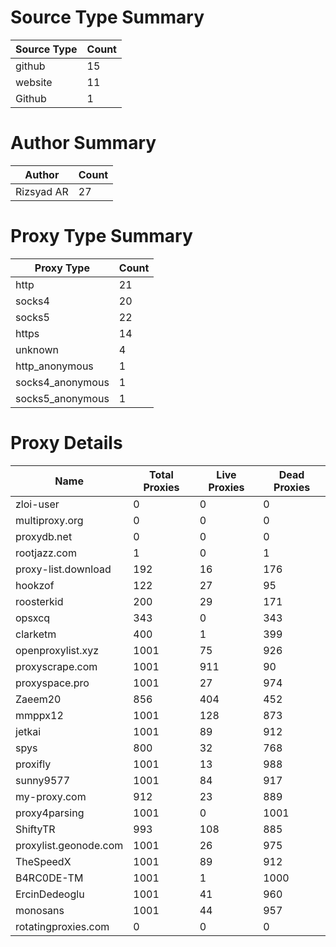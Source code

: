 # Source Type Summary

| Source Type | Count |
|-------------|-------|
| github | 15 |
| website | 11 |
| Github | 1 |


# Author Summary

| Author | Count |
|--------|-------|
| Rizsyad AR | 27 |


# Proxy Type Summary

| Proxy Type | Count |
|------------|-------|
| http | 21 |
| socks4 | 20 |
| socks5 | 22 |
| https | 14 |
| unknown | 4 |
| http_anonymous | 1 |
| socks4_anonymous | 1 |
| socks5_anonymous | 1 |


# Proxy Details

| Name | Total Proxies | Live Proxies | Dead Proxies |
|------|---------------|--------------|---------------|
| zloi-user | 0 | 0 | 0 |
| multiproxy.org | 0 | 0 | 0 |
| proxydb.net | 0 | 0 | 0 |
| rootjazz.com | 1 | 0 | 1 |
| proxy-list.download | 192 | 16 | 176 |
| hookzof | 122 | 27 | 95 |
| roosterkid | 200 | 29 | 171 |
| opsxcq | 343 | 0 | 343 |
| clarketm | 400 | 1 | 399 |
| openproxylist.xyz | 1001 | 75 | 926 |
| proxyscrape.com | 1001 | 911 | 90 |
| proxyspace.pro | 1001 | 27 | 974 |
| Zaeem20 | 856 | 404 | 452 |
| mmppx12 | 1001 | 128 | 873 |
| jetkai | 1001 | 89 | 912 |
| spys | 800 | 32 | 768 |
| proxifly | 1001 | 13 | 988 |
| sunny9577 | 1001 | 84 | 917 |
| my-proxy.com | 912 | 23 | 889 |
| proxy4parsing | 1001 | 0 | 1001 |
| ShiftyTR | 993 | 108 | 885 |
| proxylist.geonode.com | 1001 | 26 | 975 |
| TheSpeedX | 1001 | 89 | 912 |
| B4RC0DE-TM | 1001 | 1 | 1000 |
| ErcinDedeoglu | 1001 | 41 | 960 |
| monosans | 1001 | 44 | 957 |
| rotatingproxies.com | 0 | 0 | 0 |
